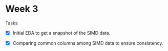 # Week 3

Tasks
- [x] Initial EDA to get a snapshot of the SIMD data.

- [x] Comparing common columns among SIMD data to ensure consistency.

